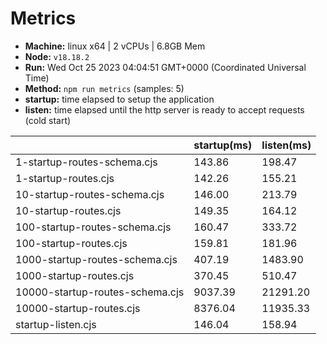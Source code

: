 # Metrics
* __Machine:__ linux x64 | 2 vCPUs | 6.8GB Mem
* __Node:__ `v18.18.2`
* __Run:__ Wed Oct 25 2023 04:04:51 GMT+0000 (Coordinated Universal Time)
* __Method:__ `npm run metrics` (samples: 5)
* __startup:__ time elapsed to setup the application
* __listen:__ time elapsed until the http server is ready to accept requests (cold start)

| | startup(ms) | listen(ms) |
|-| -       | -      |
| 1-startup-routes-schema.cjs | 143.86 | 198.47 |
| 1-startup-routes.cjs | 142.26 | 155.21 |
| 10-startup-routes-schema.cjs | 146.00 | 213.79 |
| 10-startup-routes.cjs | 149.35 | 164.12 |
| 100-startup-routes-schema.cjs | 160.47 | 333.72 |
| 100-startup-routes.cjs | 159.81 | 181.96 |
| 1000-startup-routes-schema.cjs | 407.19 | 1483.90 |
| 1000-startup-routes.cjs | 370.45 | 510.47 |
| 10000-startup-routes-schema.cjs | 9037.39 | 21291.20 |
| 10000-startup-routes.cjs | 8376.04 | 11935.33 |
| startup-listen.cjs | 146.04 | 158.94 |
